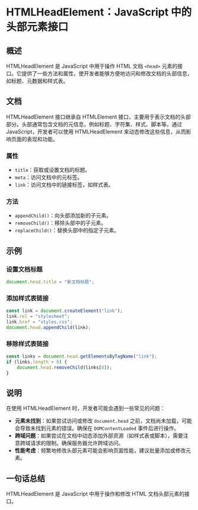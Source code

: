 <!--
Meta Description: # HTMLHeadElement：JavaScript 中的头部元素接口 ## 概述 HTMLHeadElement 是 JavaScript 中用于操作 HTML 文档 `<head>` 元素的接口。它提供了一些方法和属性，使开发者能够方便地访问和修改文档的头部信息，如标题、元数据和样式表。 #...
Meta Keywords: javascript, link, htmlheadelement, head, document
-->

# HTMLHeadElement：JavaScript 中的头部元素接口

## 概述
HTMLHeadElement 是 JavaScript 中用于操作 HTML 文档 `<head>` 元素的接口。它提供了一些方法和属性，使开发者能够方便地访问和修改文档的头部信息，如标题、元数据和样式表。

## 文档
HTMLHeadElement 接口继承自 HTMLElement 接口，主要用于表示文档的头部部分。头部通常包含文档的元信息，例如标题、字符集、样式、脚本等。通过 JavaScript，开发者可以使用 HTMLHeadElement 来动态修改这些信息，从而影响页面的表现和功能。

### 属性
- `title`：获取或设置文档的标题。
- `meta`：访问文档中的元标签。
- `link`：访问文档中的链接标签，如样式表。

### 方法
- `appendChild()`：向头部添加新的子元素。
- `removeChild()`：移除头部中的子元素。
- `replaceChild()`：替换头部中的指定子元素。

## 示例
### 设置文档标题
```javascript
document.head.title = "新文档标题";
```

### 添加样式表链接
```javascript
const link = document.createElement("link");
link.rel = "stylesheet";
link.href = "styles.css";
document.head.appendChild(link);
```

### 移除样式表链接
```javascript
const links = document.head.getElementsByTagName("link");
if (links.length > 0) {
    document.head.removeChild(links[0]);
}
```

## 说明
在使用 HTMLHeadElement 时，开发者可能会遇到一些常见的问题：

- **元素未找到**：如果尝试访问或修改 `document.head` 之前，文档尚未加载，可能会导致未找到元素的错误。确保在 `DOMContentLoaded` 事件后进行操作。
- **跨域问题**：如果尝试在文档中动态添加外部资源（如样式表或脚本），需要注意跨域请求的限制。确保服务器允许跨域访问。
- **性能考虑**：频繁地修改头部元素可能会影响页面性能，建议批量添加或修改元素。

## 一句话总结
HTMLHeadElement 是 JavaScript 中用于操作和修改 HTML 文档头部元素的接口。